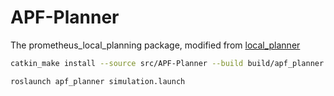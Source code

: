 # APF-Planner

The prometheus_local_planning package, modified from [local_planner](https://github.com/amov-lab/Prometheus/tree/v1.1/Modules/planning/local_planner)

```bash
catkin_make install --source src/APF-Planner --build build/apf_planner
```

```bash
roslaunch apf_planner simulation.launch
```
